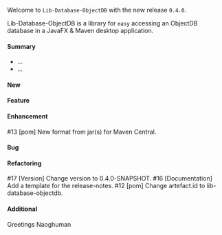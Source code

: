Welcome to `Lib-Database-ObjectDB` with the new release `0.4.0`.

Lib-Database-ObjectDB is a library for `easy` accessing an ObjectDB database in 
a JavaFX & Maven desktop application.


#### Summary
* ...
* ...



#### New



#### Feature



#### Enhancement
#13 [pom] New format from jar(s) for Maven Central.



#### Bug



#### Refactoring
#17 [Version] Change version to 0.4.0-SNAPSHOT.
#16 [Documentation] Add a template for the release-notes.
#12 [pom] Change artefact.id to lib-database-objectdb.



#### Additional



Greetings
Naoghuman



[//]: # (Issues which will be integrated in this release)



[//]: # (Links)

